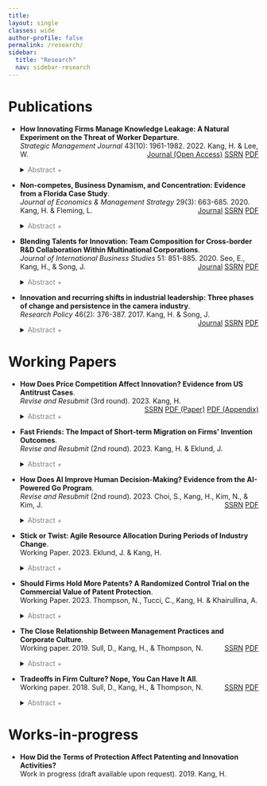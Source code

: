 ```yaml
---
title: 
layout: single
classes: wide
author-profile: false
permalink: /research/
sidebar:
  title: "Research"
  nav: sidebar-research
---
```

<div style="margin-top:10px;"></div> <!-- -30px -->

# Publications

+ **How Innovating Firms Manage Knowledge Leakage: A Natural Experiment on the Threat of Worker Departure**.  
*Strategic Management Journal* 43(10): 1961-1982. 2022. Kang, H. & Lee, W.
<span style="float:right"><a href="https://doi.org/10.1002/smj.3404" class="btn btn--warning btn--small">Journal (Open Access)</a>
  <a href="https://papers.ssrn.com/sol3/papers.cfm?abstract_id=3171829" class="btn btn--info btn--small">SSRN</a>
  <a href="/assets/pdf/Kang-Lee-2022-Combined.pdf" class="btn btn--danger btn--small">PDF</a>
  <details>
  <summary><font color="gray">Abstract +</font></summary>
    <blockquote>Knowledge protection strategies are crucial to innovating firms facing the risk of knowledge leakage. We examine the threat of worker departure as a key mechanism through which firms choose between patents and secrecy. We exploit a 1998 California court decision that ruled out-of-state noncompetes were not enforceable in California, thereby creating a loophole limiting non-California firms in their enforcement of noncompetes against their workers. When facing a higher threat of worker departure, firms strategically increased patent filings, exchanging legal protection for public disclosure of the invention. These effects were magnified for large-sized firms and for those in complex and fast-growing industries. Further mechanism tests on the possession of trade secrets, inventor migration, saliency of the decision, and independent inventors support our theoretical account.</blockquote>
  </details>
  
+ **Non-competes, Business Dynamism, and Concentration: Evidence from a Florida Case Study**.  
*Journal of Economics & Management Strategy* 29(3): 663-685. 2020. Kang, H. & Fleming, L.
<span style="float:right"><a href="https://doi.org/10.1111/jems.12349" class="btn btn--warning btn--small">Journal</a>
  <a href="https://papers.ssrn.com/sol3/papers.cfm?abstract_id=3172477" class="btn btn--info btn--small">SSRN</a>
  <a href="/assets/pdf/SSRN-id3172477.pdf" class="btn btn--danger btn--small">PDF</a></span>
    <details>
    <summary markdown="span"><font color="gray">Abstract +</font></summary>
    <blockquote>Most research on non‐competes has focused on employees; here we study how non‐competes affect firm location choice, growth, and consequent regional concentration, using Florida's 1996 legislative change that eased restrictions on their enforcement. Difference‐in‐differences models show that following the change, establishments of large firms were more likely to enter Florida; they also created a greater proportion of jobs and increased their share of employment in the state. Entrepreneurs or establishments of small firms, in contrast, were less likely to enter Florida following the law change; they also created a smaller proportion of new jobs and decreased their share of employment. Consistent with these location and job creation dynamics, regional business concentration increased following the law change in Florida. Nationwide cross‐sections demonstrate consistent correlations between state‐level non‐compete enforcement and the location, employment, and concentration dynamics illustrated in Florida.</blockquote>
  </details>

+ **Blending Talents for Innovation: Team Composition for Cross-border R&D Collaboration Within Multinational Corporations**.  
*Journal of International Business Studies* 51: 851-885. 2020. Seo, E., Kang, H., & Song, J.
<span style="float:right"><a href="https://doi.org/10.1057/s41267-020-00331-z" class="btn btn--warning btn--small">Journal</a>
  <a href="https://papers.ssrn.com/sol3/papers.cfm?abstract_id=3575878" class="btn btn--info btn--small">SSRN</a>
  <a href="/assets/pdf/SSRN-id3575878.pdf" class="btn btn--danger btn--small">PDF</a></span>
    <details>
    <summary><font color="gray">Abstract +</font></summary>
      <blockquote>Despite the upsurge in cross-border R&D collaboration within multinational corporations (MNCs), firms often fail to realize the full potential of cross-border R&D teams. We examine under what conditions geographic diversity might lead to higher or lower innovation performance by focusing on the moderating roles of team composition. We first demonstrate that the geographic diversity of an MNC’s research team has a curvilinear (inverted U-shaped) relationship with the team’s innovation performance. Building upon group learning theory, we further claim that this non-linear relationship is strengthened by the technical experience heterogeneity of researchers but weakened by repeated collaboration among researchers. Our analyses on the top 25 multinational pharmaceutical companies and their 59,998 patents registered from 1981 to 2012 provide strong support for our hypotheses. When geographic diversity is relatively low, teams with different levels of technical experience and more fresh collaborators improve performance by amplifying the benefits of sourcing diverse knowledge. With high geographic dispersion, on the other hand, minimal experience heterogeneity and more instances of past collaboration lead to better performance by facilitating the integration of diverse knowledge. The results shed light on the importance of technical and social relationships among researchers in sourcing and integrating location-specific knowledge and ultimately enhancing team performance.</blockquote>
    </details>

+ **Innovation and recurring shifts in industrial leadership: Three phases of change and persistence in the camera industry**.  
*Research Policy* 46(2): 376-387. 2017. Kang, H. & Song, J.
<span style="float:right"><a href="https://www.sciencedirect.com/science/article/pii/S004873331630138X" class="btn btn--warning btn--small">Journal</a>
  <a href="https://papers.ssrn.com/sol3/papers.cfm?abstract_id=3172481" class="btn btn--info btn--small">SSRN</a>
  <a href="/assets/pdf/SSRN-id3172481.pdf" class="btn btn--danger btn--small">PDF</a></span>
  <details>
  <summary><font color="gray">Abstract +</font></summary>
    <blockquote>This study examines factors underlying three phases of change or persistence in industrial leadership in the sector of interchangeable-lens cameras over the past century. During this period there were two major phases of leadership change, both associated with the emergence of innovations involving major discontinuities in the industry’s core technologies. First, Japan won market leadership from Germany in the mid-1960s after commercializing the single-lens reflex (SLR) camera that replaced the previously dominant German rangefinder camera. Second, in the late-2000s, Japanese latecomer firms and a Korean firm developed Mirrorless cameras, which allowed them to capture the majority of market share from the incumbent Japanese leaders. We also examine the long period (about 60 years) between these two phases of change, during which leading Japanese firms were able to sustain their market leadership despite the digital revolution from the 1980s to 1990s. This paper explores the factors influencing these contrasting experiences of change and persistence in industry leadership. The analysis integrates several aspects of sectoral innovation systems – i.e., windows of opportunity associated with technology, demand, and institution – as well as the strategies of incumbents and latecomer firms. The conclusions highlight the complex and diverse combinations and importance of the factors that help explain the patterns of shifts in leadership.</blockquote>
  </details>

# Working Papers

+ **How Does Price Competition Affect Innovation? Evidence from US Antitrust Cases**.  
*Revise and Resubmit* (3rd round). 2023. Kang, H.
<span style="float:right"><a href="https://papers.ssrn.com/sol3/papers.cfm?abstract_id=3516974" class="btn btn--info btn--small">SSRN</a>
<a href="/assets/pdf/Kang-2021-Price Competition and Innovation-Paper.pdf" class="btn btn--danger btn--small">PDF (Paper)</a>
<a href="/assets/pdf/Kang-2021-Price Competition and Innovation-Appendix.pdf" class="btn btn--danger btn--small">PDF (Appendix)</a></span>
  <details>
  <summary><font color="gray">Abstract +</font></summary>
    <blockquote>This paper examines how price competition in the product market affects the intensity and breadth of innovation. I assemble a unique data set comprising all 461 collusion cases prosecuted in the United States from 1975 through 2016 and match 1,818 collusive firms to firm-level data on innovation. Empirical results from a difference-in-differences methodology show a negative relationship between price competition and innovation. When collusion suppressed price competition, colluding firms increased patent filings by 28 percent and top-quality patents by 20 percent. A significant portion of these patents are attributable to genuine innovation activities because innovation inputs—R&D investment and the number of unique patenting inventors—increased in tandem by 16 percent and 34 percent, respectively. Furthermore, the number of patented technology classes increased by 16 percent as firms broadened their scope of innovation by exploring new technological areas. When competition was restored by collusion breakup, the increased and broadened innovation activities reverted to their previous levels. The effects were greater for collusion that was stronger and in fast-growing industries. I further explore market profitability and financial constraints on firms as potential mechanisms driving the trade-off between price competition and innovation growth.</blockquote>
  </details>

+ **Fast Friends: The Impact of Short-term Migration on Firms’ Invention Outcomes**.  
*Revise and Resubmit* (2nd round). 2023. Kang, H. & Eklund, J.
  <details>
  <summary><font color="gray">Abstract +</font></summary>
    <blockquote>Large firms generally undertake their research and development (R&D) activities through networks of laboratories located in multiple countries. Scholars have sought to understand how knowledge flows between these R&D centers through examining firms’ use of information technology, shared common routines, and long-term immigration of human capital. Less is known about whether short-term migration of scientists between R&D centers located in different countries can impact firms’ intra-organizational knowledge flows and resultant invention outcomes. However, firms often leverage short-term migration of employees, thus understanding how it can impact firms’ invention outcomes is important. We theoretically argue that short-term migration of employees to R&D centers in other countries can help to lower the communication costs associated with transferring tacit knowledge between different R&D centers. In turn, this will translate into firms creating a greater quantity of inventions that draw on a broader scope of knowledge. Further, we suggest that these benefits of reduced communication costs on firms’ invention outcomes will be magnified if the two R&D centers have an intermediate level of knowledge overlap and if their primary spoken languages differ. To empirically test these arguments, we take advantage of the creation of the visa-waiver program for up to 42 countries which increased their citizens’ ease of visiting the USA. We broadly find support for our theoretical arguments in the context of the pharmaceutical industry. Further, we find that both R&D centers (host and visitor) gain from short term migration with the magnitude being greater for centers with access to more resources.</blockquote>
  </details>
  
+ **How Does AI Improve Human Decision-Making? Evidence from the AI-Powered Go Program**.  
*Revise and Resubmit* (2nd round). 2023. Choi, S., Kang, H., Kim, N., & Kim, J.
<span style="float:right"><a href="https://papers.ssrn.com/sol3/papers.cfm?abstract_id=3893835" class="btn btn--info btn--small">SSRN</a>
<a href="/assets/pdf/CKKK-AI-Go.pdf" class="btn btn--danger btn--small">PDF</a></span>
  <details>
  <summary><font color="gray">Abstract +</font></summary>
    <blockquote>We study how humans learn from AI, exploiting an introduction of an AI-powered Go program (APG) that unexpectedly outperformed the best professional player. We compare the move quality of professional players to that of APG's superior solutions around its public release. Our analysis of 749,190 moves demonstrates significant improvements in players' move quality, accompanied by decreased number and magnitude of errors. The effect is pronounced in the early stages of the game where uncertainty is highest. In addition, younger players and those in AI-exposed countries experience greater improvement, suggesting potential inequality in learning from AI. Further, while players of all levels learn, less skilled players derive higher marginal benefits. These findings have implications for managers seeking to adopt and utilize AI effectively within their organizations.</blockquote>
  </details>

+ **Stick or Twist: Agile Resource Allocation During Periods of Industry Change**.  
Working Paper. 2023. Eklund, J. & Kang, H.
  <details>
  <summary><font color="gray">Abstract +</font></summary>
    <blockquote>Strategy scholars have extensively studied how incumbent firms respond to industry shocks. One under-studied factor shaping how incumbents respond relates to how effectively they reallocate their resources to take advantage of opportunities emerging from a shock. Using an adjustment cost lens, we argue that firms with more fungible and decomposable resources are better able to take advantage of any opportunities emerging from a shock. Further, we argue that firms operating in less competitive markets will respond more effectively to the shock as they face lower adjustment costs. We find support for our arguments in the context of the US domestic airline industry following the significant impact of COVID-19 on passenger volumes, with some airlines better able to navigate the shift to freight transportation than others.</blockquote>
  </details>
  
+ **Should Firms Hold More Patents? A Randomized Control Trial on the Commercial Value of Patent Protection**.  
Working Paper. 2023. Thompson, N., Tucci, C., Kang, H. & Khairullina, A.
  <details>
  <summary><font color="gray">Abstract +</font></summary>
    <blockquote>Globally, firms spend approximately $1.7 trillion on R&D, much of which is aimed at producing patentable innovations. But using patents to cut off competitors’ access to an innovation is expensive to get and to maintain, costing an average of $1–2 million for global protection. That expense is only worthwhile if the exclusivity generated by the patent provides enough commercial value for the firm, principally through higher sales or profitability in the product market. In practice, making decisions whether to get or maintain patents is difficult because firms often can’t quantify the commercial value of a patent, even after the fact, because they never observe the performance of an equivalent innovation that is unpatented. Academics have been similarly stymied in quantifying the commercial value of patents because of (1) strong selection into which innovations are patented, (2) the difficulty in connecting patent protection to specific products, and (3) the commercial sensitivity of product-level financial data.
      This paper presents the first randomized control trial to evaluate the commercial value of maintaining patent protection. In collaboration with a large multinational company, existing patents covering products in the marketplace were either abandoned or maintained at random. We then traced the effects of patent protection on product-level commercial outcomes using confidential internal data. On the margin, products protected by patents generated 35% more revenue for the firm, primarily through higher unit sales. Maintaining these patents was highly cost effective, yielding $67 in additional benefits for each dollar spent. Insomuch as the patenting behavior of the firm in our study is representative, our results suggest that firms should be maintaining more patent protection on products.</blockquote>
  </details>
  
+ **The Close Relationship Between Management Practices and Corporate Culture**.  
Working paper. 2019. Sull, D., Kang, H., & Thompson, N.
<span style="float:right"><a href="https://papers.ssrn.com/sol3/papers.cfm?abstract_id=3462116" class="btn btn--info btn--small">SSRN</a>
<a href="/assets/pdf/SSRN-id3462116.pdf" class="btn btn--danger btn--small">PDF</a></span>
  <details>
  <summary><font color="gray">Abstract +</font></summary>
    <blockquote>A growing body of literature finds that a healthy corporate culture is associated with superior financial performance. A separate stream of research has found that a firm’s adoption of management “best practices” is correlated with higher efficiency and productivity. To date, the cultural and management practices literatures have proceeded in parallel, with few studies considering the relationship between an organization’s processes and its culture. This paper uses data from a carefully-designed survey of 370 organizations and nearly ten thousand managers to simultaneously measure corporate culture and management practices. Our key finding is that the quality of a company’s management practices and health of its corporate culture are highly correlated. This implies that studies which measure either culture or processes in isolation are likely to overstate their impact on performance. We also provide suggestive evidence that management practices may cause changes in corporate culture, or at least that this effect is stronger than the reverse.</blockquote>
  </details>

+ **Tradeoffs in Firm Culture? Nope, You Can Have It All**.  
Working paper. 2018. Sull, D., Kang, H., & Thompson, N.
<span style="float:right"><a href="https://papers.ssrn.com/sol3/papers.cfm?abstract_id=3228167" class="btn btn--info btn--small">SSRN</a>
<a href="/assets/pdf/SSRN-id3228167.pdf" class="btn btn--danger btn--small">PDF</a></span>
  <details>
  <summary><font color="gray">Abstract +</font></summary>
    <blockquote>A firm can exhibit many “good” cultural values, for example collaboration, integrity, or ambition. Influential theories of corporate culture claim that firms must choose which cultural values to foster because of inherent trade-offs between them. This paper tests this proposition using a new survey of managers (370 firms, averaging 27 respondents each). We find no evidence of trade-offs. To the contrary, we find that firms that score higher on one cultural value also tend to score higher on others. Our findings suggest that any inherent trade-offs are outweighed by the ability of good management practices to help a firm excel across many cultural values.</blockquote>
  </details>

# Works-in-progress

+ **How Did the Terms of Protection Affect Patenting and Innovation Activities?**  
Work in progress (draft available upon request). 2019. Kang, H.

<br><br><br><br>

